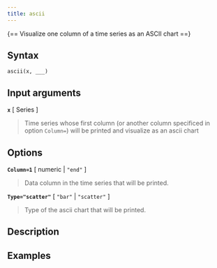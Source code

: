 ```yaml
---
title: ascii
---
```


{== Visualize one column of a time series as an ASCII chart ==}


## Syntax 

    ascii(x, ___)


## Input arguments 

__`x`__ [ Series ]
> 
> Time series whose first column (or another column specificed in option
> `Column=`) will be printed and visualize as an ascii chart
> 


## Options 

__`Column=1`__ [ numeric | `"end"` ]
> 
> Data column in the time series that will be printed.
> 


__`Type="scatter"`__ [ `"bar"` | `"scatter"` ]
> 
> Type of the ascii chart that will be printed.
> 


## Description 


## Examples


